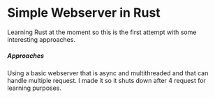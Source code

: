 # Simple Webserver in Rust

Learning Rust at the moment so this is the first attempt with some interesting approaches.

##### Approaches

Using a basic webserver that is async and multithreaded and that can handle multiple request. I made it so it shuts down after 4 request for learning purposes.
